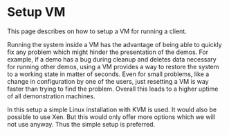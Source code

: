 # Setup VM
This page describes on how to setup a VM for running a client.

Running the system inside a VM has the advantage of being able to quickly fix any problem which might hinder the presentation of the demos.
For example, if a demo has a bug during cleanup and deletes data necessary for running other demos, using a VM provides a way to restore the system to a working state in matter of seconds.
Even for small problems, like a change in configuration by one of the users, just resetting a VM is way faster than trying to find the problem.
Overall this leads to a higher uptime of all demonstration machines.

In this setup a simple Linux installation with KVM is used. It would also be possible to use Xen. But this would only offer more options which we will not use anyway. Thus the simple setup is preferred.
